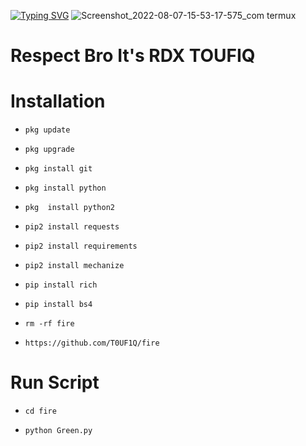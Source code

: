 [![Typing SVG](https://readme-typing-svg.herokuapp.com?size=30&color=06F705&background=000000&lines=%F0%9D%90%96%F0%9D%90%9E%F0%9D%90%A5%F0%9D%90%A5%F0%9D%90%9C%F0%9D%90%A8%F0%9D%90%A6%F0%9D%90%9E+%F0%9D%90%8C%F0%9D%90%B2+%F0%9D%90%86%F0%9D%90%A2%F0%9D%90%AD+%F0%9D%90%87%F0%9D%90%AE%F0%9D%90%9B%F0%9F%99%82%F0%9F%92%94;%F0%9D%90%88%F0%9D%90%AD%E2%80%99%F0%9D%90%AC++%F0%9D%90%81%F0%9D%90%AB%F0%9D%90%9A%F0%9D%90%A7%F0%9D%90%9D+%F0%9D%90%93%F0%9D%90%8E%F0%9D%90%94%F0%9D%90%85%F0%9D%90%88%F0%9D%90%90%F0%9F%99%82%F0%9F%98%88;%F0%9D%90%85%F0%9D%90%A8%F0%9D%90%A5%F0%9D%90%A5%F0%9D%90%A8%F0%9D%90%B0+%F0%9D%90%8C%F0%9D%90%B2+%F0%9D%90%86%F0%9D%90%A2%F0%9D%90%AD+%F0%9D%90%8C%F0%9D%90%B2+%F0%9D%90%86%F0%9D%90%A2%F0%9D%90%AD+%F0%9D%90%A1%F0%9D%90%AE%F0%9D%90%9B%F0%9F%98%8A;%F0%9D%90%85%F0%9D%90%A8%F0%9D%90%A5%F0%9D%90%A5%F0%9D%90%A8%F0%9D%90%B0+%F0%9D%90%8C%F0%9D%90%B2+%F0%9D%90%85%F0%9D%90%9B+%26+%F0%9D%90%8F%F0%9D%90%9A%F0%9D%90%A0%F0%9D%90%9E%F0%9F%98%8D%F0%9F%98%8A;%F0%9D%90%93%F0%9D%90%8E%F0%9D%90%94%F0%9D%90%85%F0%9D%90%88%F0%9D%90%90+%F0%9D%90%8E%F0%9D%90%A7+%F0%9D%90%85%F0%9D%90%A2%F0%9D%90%A5%F0%9D%90%9E%F0%9F%98%88%F0%9F%94%A5;%F0%9D%90%94%F0%9D%90%A4%F0%9D%90%B2+%F0%9D%90%81%F0%9D%90%B2%F0%9D%90%9E+%F0%9D%90%96%F0%9D%9F%96+%F0%9D%90%85%F0%9D%90%A8%F0%9D%90%AB+%F0%9D%90%94%F0%9D%90%A9%F0%9D%90%9D%F0%9D%90%9A%F0%9D%90%AD%F0%9D%90%9E+%F0%9D%90%93%F0%9D%90%A8%F0%9D%90%A8%F0%9D%90%A5%F0%9D%90%AC)](https://git.io/typing-svg)
![Screenshot_2022-08-07-15-53-17-575_com termux](https://user-images.githubusercontent.com/109971912/183288192-10cf4fd9-89ea-4ab8-a751-31ce201cfa88.jpg)

# Respect Bro It's RDX TOUFIQ 

# Installation

- `pkg update`

- `pkg upgrade`

- `pkg install git`

- `pkg install python`

- `pkg  install python2`

- `pip2 install requests`

- `pip2 install requirements`

- `pip2 install mechanize`

- `pip install rich`

- `pip install bs4`

- `rm -rf fire`

- `https://github.com/T0UF1Q/fire`

# Run Script

- `cd fire`

- `python Green.py`
